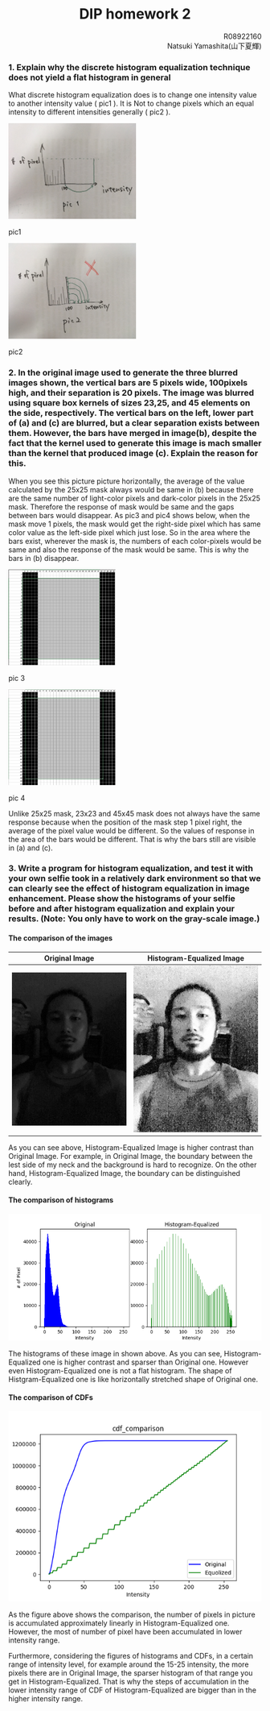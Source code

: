 <h1 style="text-align: center;">
DIP homework 2
</h1>
<div style="text-align: right;">
R08922160<BR>
Natsuki Yamashita(山下夏輝)
</div>

### 1. Explain why the discrete histogram equalization technique does not yield a flat histogram in general

What discrete histogram equalization does is to change one intensity value to another intensity value ( pic1 ). It is Not to change pixels which an equal intensity to different intensities generally ( pic2 ).

<img src="assets/report-c87d68b6.jpg" height=190>

pic1

<img src="assets/report-3a2bfbf3.jpg" height=190>

pic2

</div>

### 2. In the original image used to generate the three blurred images shown, the vertical bars are 5 pixels wide, 100pixels high, and their separation is 20 pixels. The image was blurred using square box kernels of sizes 23,25, and 45 elements on the side, respectively. The vertical bars on the left, lower part of (a) and (c) are blurred, but a clear separation exists between them. However, the bars have merged in image(b), despite the fact that the kernel used to generate this image is mach smaller than the kernel that produced image (c). Explain the reason for this.

When you see this picture picture horizontally, the average of the value  calculated by the 25x25 mask always would be same in (b) because there are the same number of light-color pixels and dark-color pixels in the 25x25 mask. Therefore the response of mask would be same and the gaps between bars would disappear. As pic3 and pic4 shows below, when the mask move 1 pixels, the mask would get the right-side pixel which has same color value as the left-side pixel which just lose. So in the area where the bars exist, wherever the mask is, the numbers of each color-pixels would be same and also the response of the mask would be same. This is why the bars in (b) disappear.

<img src="assets/report-f0163f9b.png" height=190>

pic 3

<img src="assets/report-c16dca39.png" height=190>

pic 4

Unlike 25x25 mask, 23x23 and 45x45 mask does not always have the same response because when the position of the mask step 1 pixel right, the average of the pixel value would be different. So the values of response in the area of the bars would be different. That is why the bars still are visible in (a) and (c).

### 3. Write a program for histogram equalization, and test it with your own selfie took in a relatively dark environment so that we can clearly see the effect of histogram equalization in image enhancement. Please show the histograms of your selfie before and after histogram equalization and explain your results. (Note: You only have to work on the gray-scale image.)

#### The comparison of the images

|         Original Image          |    Histogram-Equalized Image    |
|:-------------------------------:|:-------------------------------:|
| ![](assets/report-15c4f4af.jpg) | ![](assets/report-ab5ccc5d.jpg) |

As you can see above, Histogram-Equalized Image is higher contrast than Original Image. For example, in Original Image, the boundary between the lest side of my neck and the background is hard to recognize. On the other hand,  Histogram-Equalized Image, the boundary can be distinguished clearly.

#### The comparison of histograms

![](assets/report-266b42e2.png)

The histograms of these image in shown above. As you can see, Histogram-Equalized one is higher contrast and sparser than Original one. However even Histogram-Equalized one is not a flat histogram. The shape of Histgram-Equalized one is like horizontally stretched shape of Original one.

#### The comparison of CDFs

![](assets/report-5590f733.png)

As the figure above shows the comparison, the number of pixels in picture is accumulated approximately linearly in Histogram-Equalized one. However, the most of number of pixel have been accumulated in lower intensity range.

Furthermore, considering the figures of histograms and CDFs, in a certain range of intensity level, for example around the 15-25 intensity, the more pixels there are in Original Image, the sparser histogram of that range you get in Histogram-Equalized. That is why the steps of accumulation in the lower intensity range of CDF of Histogram-Equalized are bigger than in the higher intensity range.
